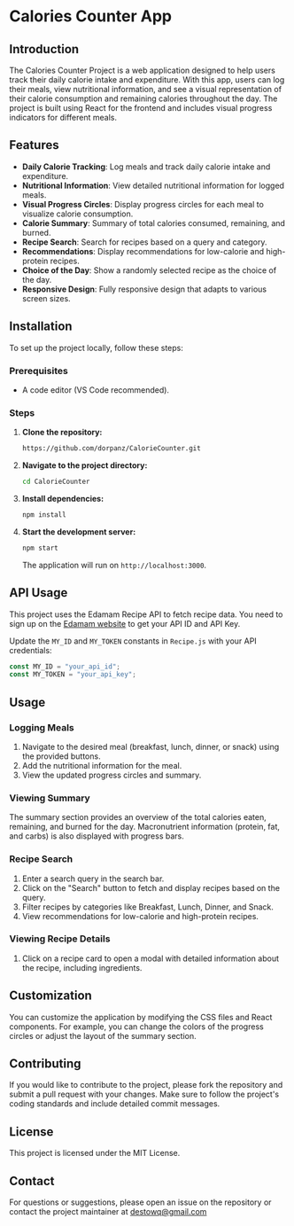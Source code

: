 # Calories Counter App

## Introduction

The Calories Counter Project is a web application designed to help users track their daily calorie intake and expenditure. With this app, users can log their meals, view nutritional information, and see a visual representation of their calorie consumption and remaining calories throughout the day. The project is built using React for the frontend and includes visual progress indicators for different meals.

## Features

- **Daily Calorie Tracking**: Log meals and track daily calorie intake and expenditure.
- **Nutritional Information**: View detailed nutritional information for logged meals.
- **Visual Progress Circles**: Display progress circles for each meal to visualize calorie consumption.
- **Calorie Summary**: Summary of total calories consumed, remaining, and burned.
- **Recipe Search**: Search for recipes based on a query and category.
- **Recommendations**: Display recommendations for low-calorie and high-protein recipes.
- **Choice of the Day**: Show a randomly selected recipe as the choice of the day.
- **Responsive Design**: Fully responsive design that adapts to various screen sizes.

## Installation

To set up the project locally, follow these steps:

### Prerequisites

- A code editor (VS Code recommended).

### Steps

1. **Clone the repository:**

    ```bash
    https://github.com/dorpanz/CalorieCounter.git
    ```

2. **Navigate to the project directory:**

    ```bash
    cd CalorieCounter
    ```

3. **Install dependencies:**

    ```bash
    npm install
    ```

4. **Start the development server:**

    ```bash
    npm start
    ```

    The application will run on `http://localhost:3000`.

## API Usage

This project uses the Edamam Recipe API to fetch recipe data. You need to sign up on the [Edamam website](https://developer.edamam.com/) to get your API ID and API Key.

Update the `MY_ID` and `MY_TOKEN` constants in `Recipe.js` with your API credentials:

```javascript
const MY_ID = "your_api_id";
const MY_TOKEN = "your_api_key";
```

## Usage

### Logging Meals

1. Navigate to the desired meal (breakfast, lunch, dinner, or snack) using the provided buttons.
2. Add the nutritional information for the meal.
3. View the updated progress circles and summary.

### Viewing Summary

The summary section provides an overview of the total calories eaten, remaining, and burned for the day. Macronutrient information (protein, fat, and carbs) is also displayed with progress bars.

### Recipe Search

1. Enter a search query in the search bar.
2. Click on the "Search" button to fetch and display recipes based on the query.
3. Filter recipes by categories like Breakfast, Lunch, Dinner, and Snack.
4. View recommendations for low-calorie and high-protein recipes.

### Viewing Recipe Details

1. Click on a recipe card to open a modal with detailed information about the recipe, including ingredients.

## Customization

You can customize the application by modifying the CSS files and React components. For example, you can change the colors of the progress circles or adjust the layout of the summary section.

## Contributing

If you would like to contribute to the project, please fork the repository and submit a pull request with your changes. Make sure to follow the project's coding standards and include detailed commit messages.

## License

This project is licensed under the MIT License.

## Contact

For questions or suggestions, please open an issue on the repository or contact the project maintainer at destowq@gmail.com

